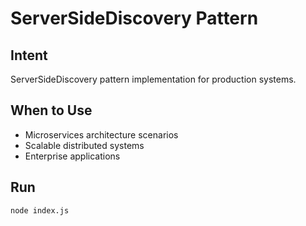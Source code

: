 # ServerSideDiscovery Pattern

## Intent
ServerSideDiscovery pattern implementation for production systems.

## When to Use
- Microservices architecture scenarios
- Scalable distributed systems
- Enterprise applications

## Run
```bash
node index.js
```
